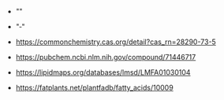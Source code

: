 - "­"
- "‑"

- https://commonchemistry.cas.org/detail?cas_rn=28290-73-5
- https://pubchem.ncbi.nlm.nih.gov/compound/71446717
- https://lipidmaps.org/databases/lmsd/LMFA01030104
- https://fatplants.net/plantfadb/fatty_acids/10009
